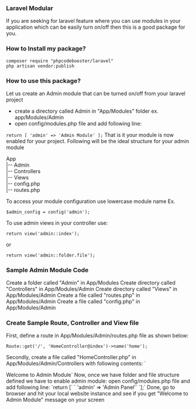 ### Laravel Modular

If you are seeking for laravel feature where you can use modules in your application
which can be easily turn on/off then this is a good package for you.

### How to Install my package?

`composer require "phpcodebooster/laravel"` <br>
`php artisan vendor:publish`

### How to use this package?

Let us create an Admin module that can be turned on/off from your
laravel project

- create a directory called Admin  in "App/Modules" folder ex. app/Modules/Admin
- open config/modules.php file and add following line:

`
return [
  'admin' => 'Admin Module'
];
`
That is it your module is now enabled for your project. Following will be the ideal
structure for your admin module

App<br>
  |-- Admin<br>
        |-- Controllers<br>
        |-- Views<br>
        |-- config.php<br>
        |-- routes.php
        
To access your module configuration use lowercase module name
Ex. 

`$admin_config = config('admin');`

To use admin views in your controller use:

`return view('admin::index'); `

or

`return view('admin::folder.file'); `       

### Sample Admin Module Code 

Create a folder called "Admin" in App/Modules 
Create directory called "Controllers" in App/Modules/Admin
Create directory called "Views" in App/Modules/Admin
Create a file called "routes.php" in App/Modules/Admin
Create a file called "config.php" in App/Modules/Admin

### Create Sample Route, Controller and View file

First, define a route in App/Modules/Admin/routes.php file as shown below:

`Route::get('/', 'HomeController@index')->name('home');`

Secondly, create a file called "HomeController.php" in App/Modules/Admin/Controllers with following contents:
`
<?php

namespace App\Modules\Admin\Controllers;

use App\Http\Controllers\Controller;

class HomeController extends Controller
{
    public function index()
    {
        dd( config('modules') );

        return view('admin::index');
    }
}
`
Finally, create a view file called "index.blade.php" in App/Modules/Admin/Views folder with following contents:

`<h1>Welcome to Admin Module</h1>`

Now, once we have folder and file structure defined we have to enable admin module:

open config/modules.php file and add following line:


`return [`
`    'admin' => 'Admin Panel'`
`];`

Done, go to browser and hit your local website instance and see if you get "Welcome to Admin Module" message on your screen
